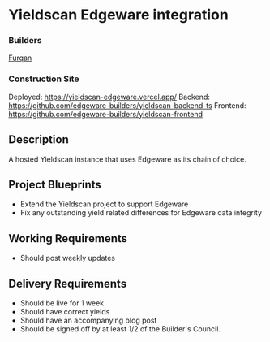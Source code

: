 # Yieldscan Edgeware integration
### Builders
[Furqan](https://github.com/nblogist)

### Construction Site
Deployed: https://yieldscan-edgeware.vercel.app/
Backend: https://github.com/edgeware-builders/yieldscan-backend-ts
Frontend: https://github.com/edgeware-builders/yieldscan-frontend

## Description
A hosted Yieldscan instance that uses Edgeware as its chain of choice.

## Project Blueprints
- Extend the Yieldscan project to support Edgeware
- Fix any outstanding yield related differences for Edgeware data integrity

## Working Requirements
- Should post weekly updates

## Delivery Requirements
- Should be live for 1 week
- Should have correct yields
- Should have an accompanying blog post
- Should be signed off by at least 1/2 of the Builder's Council.
